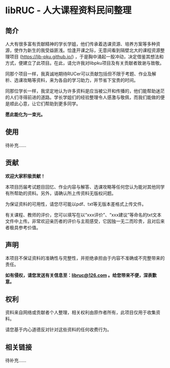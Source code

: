 # libRUC - 人大课程资料民间整理

## 简介

人大有很多富有贡献精神的学长学姐，他们传承着选课资源、培养方案等多种资源，使作为新生的我受益匪浅。恰逢开课之际，无意间看到隔壁北大的课程资源整理项目 (https://lib-pku.github.io/) ，于是胸中涌起一股冲动，决定借鉴其想法和方式，便建立了此项目。在此，请允许我对libpku项目及有关贡献者致谢与致敬。

同那个项目一样，我真诚地期待RUCer可以贡献包括但不限于考题、作业及解析、选课攻略等资料，来为各自的学习助力，并节省下宝贵的时间。

同那位学长一样，我坚定地认为许多资料是应当被公开和传播的，他们能帮助迷茫的人们寻得前进的道路。学长学姐们的经验整理令人感激与敬佩，而我们能做的便是顺此心意，让它们帮助到更多同学。

**愿此能化为一束光。**

## 使用

待补充……

## 贡献

**欢迎大家积极贡献！**

本项目历届考试题目回忆、作业内容与解答、选课攻略等任何您认为能对其他同学有所帮助的资料。另外，请确认所上传资料无版权问题。

为保证资料的可用性，请您尽可能以pdf、txt等无版本差格式上传文件。

有关课程、教师的评价，您可以填写在以“xxx评价”、“xxx建议”等命名的txt文本文件中上传。非常欢迎亲历者的评价与主观感受，它因独一无二而珍贵，且对后来者极具参考价值。

## 声明

本项目不保证资料的准确性与完整性，并拒绝承担由于内容不准确或不完整带来的责任。

**如有侵权，请您发送有关信息至：libruc@126.com 。给您带来不便，深表歉意。**

## 权利

资料来自网络或贡献者个人整理，相关权利由原作者所有，此项目仅用于收集资料。

请您基于内心道德反对针对这些资料的任何收费行为。

## 相关链接

待补充……
